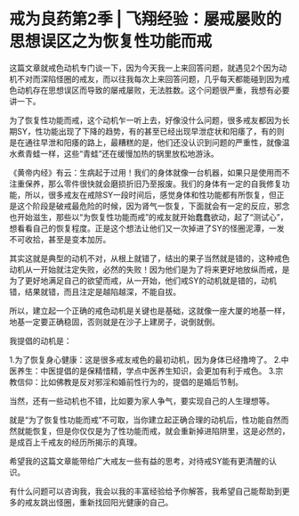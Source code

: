 # 戒为良药第2季 | 飞翔经验：屡戒屡败的思想误区之为恢复性功能而戒

这篇文章就戒色动机专门谈一下，因为今天我一上来回答问题，就遇见2个因为动机不对而深陷怪圈的戒友，而以往我每次上来回答问题，几乎每天都能碰到因为戒色动机存在思想误区而导致的屡戒屡败，无法胜数。这个问题很严重，我想有必要讲一下。

为了恢复性功能而戒，这个动机乍一听上去，好像没什么问题，很多戒友都因为长期SY，性功能出现了下降的趋势，有的甚至已经出现早泄症状和阳痿了，有的则是在通往早泄和阳痿的路上，最糟糕的是，他们还没认识到问题的严重性，就像温水煮青蛙一样，这些“青蛙”还在缓慢加热的锅里放松地游泳。

《黄帝内经》有云：生病起于过用！我们的身体就像一台机器，如果只是使用而不注重保养，那么零件很快就会磨损折旧乃至报废。我们的身体有一定的自我修复功能，所以，很多戒友在戒除SY一段时间后，感觉身体和性功能都有所恢复，但正是这个阶段是破戒最危险的时候，因为肾气一恢复，下面就会有一定的反应，邪念也开始滋生，那些以“为恢复性功能而戒”的戒友就开始蠢蠢欲动，起了“测试心”，想看看自己的恢复程度。正是这个想法让他们又一次掉进了SY的怪圈泥潭，一发不可收拾，甚至是变本加厉。

其实这就是典型的动机不对，从根上就错了，结出的果子当然就是错的，这种戒色动机从一开始就注定失败，必然的失败！因为他们是为了将来更好地放纵而戒，是为了更好地满足自己的欲望而戒，从一开始，他们戒SY的动机就是错的，动机错，结果就错，而且注定是越陷越深，不能自拔。

所以，建立起一个正确的戒色动机是关键也是基础，这就像一座大厦的地基一样，地基一定要正确稳固，否则就是在沙子上建房子，说倒就倒。

我提倡的动机是：

1.为了恢复身心健康：这是很多戒友戒色的最初动机，因为身体已经撸垮了。
2.中医养生：中医提倡的是保精惜精，学点中医养生知识，会更加有利于戒色。
3.宗教信仰：比如佛教是反对邪淫和婚前性行为的，提倡的是婚后节制。

当然，还有一些动机也不错，比如要为家人争气，要实现自己的人生理想等。

就是“为了恢复性功能而戒”不可取，当你建立起正确合理的动机后，性功能自然而然就能恢复，但是你仅仅是为了性功能而戒，就会重新掉进陷阱里，这是必然的，是成百上千戒友的经历所揭示的真理。

希望我的这篇文章能带给广大戒友一些有益的思考，对待戒SY能有更清醒的认识。

有什么问题可以咨询我，我会以我的丰富经验给予你解答，我希望自己能帮助到更多的戒友跳出怪圈，重新找回阳光健康的自己。